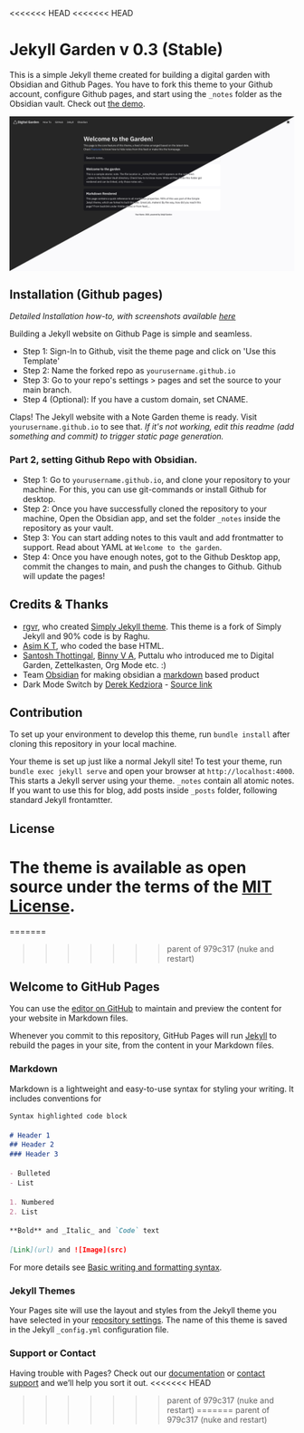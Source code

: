 <<<<<<< HEAD
<<<<<<< HEAD
# Jekyll Garden v 0.3 (Stable)

This is a simple Jekyll theme created for building a digital garden with Obsidian and Github Pages. You have to fork this theme to your Github account, configure Github pages, and start using the `_notes` folder as the Obsidian vault. Check out [the demo](https://jekyll-garden.github.io/). 

<img align="center" src="./assets/img/screenshot-mixed.png">

## Installation (Github pages)
_Detailed Installation how-to, with screenshots available [here](https://jekyll-garden.github.io/posts/how-to)_

Building a Jekyll website on Github Page is simple and seamless.

- Step 1: Sign-In to Github, visit the theme page and click on 'Use this Template'
- Step 2: Name the forked repo as `yourusername.github.io`
- Step 3: Go to your repo's settings > pages and set the source to your main branch. 
- Step 4 (Optional): If you have a custom domain, set CNAME. 

Claps! The Jekyll website with a Note Garden theme is ready. Visit  `yourusername.github.io` to see that. 
_If it's not working, edit this readme (add something and commit) to trigger static page generation._

### Part 2, setting Github Repo with Obsidian.

- Step 1: Go to `yourusername.github.io`, and clone your repository to your machine. For this, you can use git-commands or install Github for desktop. 
- Step 2: Once you have successfully cloned the repository to your machine, Open the Obsidian app, and set the folder `_notes` inside the repository as your vault. 
- Step 3: You can start adding notes to this vault and add frontmatter to support. Read about YAML at `Welcome to the garden`.
- Step 4: Once you have enough notes, got to the Github Desktop app, commit the changes to main, and push the changes to Github. Github will update the pages!


## Credits & Thanks
- [rgvr](https://github.com/rgvr), who created [Simply Jekyll theme](https://github.com/rgvr/simply-jekyll). This theme is a fork of Simply Jekyll and 90% code is by Raghu.
- [Asim K T](https://github.com/asimkt), who coded the base HTML.
- [Santosh Thottingal](https://github.com/santhoshtr), [Binny V A](https://github.com/binnyva), Puttalu who introduced me to Digital Garden, Zettelkasten, Org Mode etc. :)
- Team [Obsidian](https://obsidian.md/) for making obsidian a [markdown](https://daringfireball.net/projects/markdown/) based product
- Dark Mode Switch by [Derek Kedziora](https://github.com/derekkedziora) - [Source link](https://github.com/derekkedziora/jekyll-demo/blob/master/scripts/mode-switcher.js)

## Contribution

To set up your environment to develop this theme, run `bundle install` after cloning this repository in your local machine.

Your theme is set up just like a normal Jekyll site! To test your theme, run `bundle exec jekyll serve` and open your browser at `http://localhost:4000`. This starts a Jekyll server using your theme. `_notes` contain all atomic notes. If you want to use this for blog, add posts inside `_posts` folder, following standard Jekyll frontamtter. 

## License

The theme is available as open source under the terms of the [MIT License](http://opensource.org/licenses/MIT).
=======
=======
>>>>>>> parent of 979c317 (nuke and restart)
## Welcome to GitHub Pages

You can use the [editor on GitHub](https://github.com/RoozeMcKelvey/RoozeMcKelvey.github.io/edit/main/README.md) to maintain and preview the content for your website in Markdown files.

Whenever you commit to this repository, GitHub Pages will run [Jekyll](https://jekyllrb.com/) to rebuild the pages in your site, from the content in your Markdown files.

### Markdown

Markdown is a lightweight and easy-to-use syntax for styling your writing. It includes conventions for

```markdown
Syntax highlighted code block

# Header 1
## Header 2
### Header 3

- Bulleted
- List

1. Numbered
2. List

**Bold** and _Italic_ and `Code` text

[Link](url) and ![Image](src)
```

For more details see [Basic writing and formatting syntax](https://docs.github.com/en/github/writing-on-github/getting-started-with-writing-and-formatting-on-github/basic-writing-and-formatting-syntax).

### Jekyll Themes

Your Pages site will use the layout and styles from the Jekyll theme you have selected in your [repository settings](https://github.com/RoozeMcKelvey/RoozeMcKelvey.github.io/settings/pages). The name of this theme is saved in the Jekyll `_config.yml` configuration file.

### Support or Contact

Having trouble with Pages? Check out our [documentation](https://docs.github.com/categories/github-pages-basics/) or [contact support](https://support.github.com/contact) and we’ll help you sort it out.
<<<<<<< HEAD
>>>>>>> parent of 979c317 (nuke and restart)
=======
>>>>>>> parent of 979c317 (nuke and restart)
